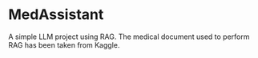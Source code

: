 # MedAssistant
A simple LLM project using RAG. The medical document used to perform RAG has been taken from Kaggle. 
